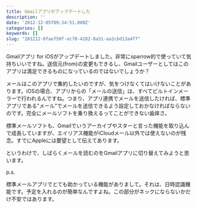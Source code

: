 ```yaml
---
title: Gmailアプリがアップデートした
description: ''
date: '2012-12-05T09:34:51.000Z'
categories: []
keywords: []
slug: "201212-0fae750f-ec70-4282-8a31-aa2cbd13a4f7"
---
```

Gmailアプリ for iOSがアップデートしました。非常にsparrow的で使っていて気持ちいいですね。送信元(from)の変更もできるし、Gmailユーザーとしてはこのアプリは満足できるものになっているのではないでしょうか？

メールはこのアプリで集約したいのですが、気をつけなくてはいけないことがあります。iOSの場合、アプリからの「メールの送信」は、すべてビルトインメーラーで行われるんですね。つまり、アプリ連携でメールを送信したければ、標準アプリである”メール”でメールを送信できるよう設定しておかなければならないのです。完全にメールソフトを乗り換えるってことができない歯痒さ。

標準メールソフトも、Gmailでいうアーカイブやスターと言った機能を取り込んで成長していますが、エイリアス機能がiCloudメール以外では使えないのが残念。すでにAppleには要望として伝えてあります。

というわけで、しばらくメールを読むのをGmailアプリに切り替えてみようと思います。

p.s.

標準メールアプリでとても助かっている機能がありまして。それは、日時認識機能です。予定を入れるのが簡単なんですよね。この部分がネックにならないかだけ不安ではあります。